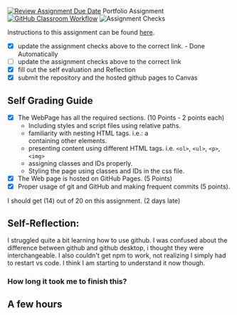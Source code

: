 [![Review Assignment Due Date](https://classroom.github.com/assets/deadline-readme-button-24ddc0f5d75046c5622901739e7c5dd533143b0c8e959d652212380cedb1ea36.svg)](https://classroom.github.com/a/cVDVbTjj)
Portfolio Assignment
[![GitHub Classroom Workflow](https://github.com/IT3049C-Lively-FA23/online-portfolio-Shnickelbob/actions/workflows/classroom.yml/badge.svg)](https://github.com/IT3049C-Lively-FA23/online-portfolio-Shnickelbob/actions/workflows/classroom.yml)
![Assignment Checks](https://github.com/IT3049C/1.student-portfolio/workflows/Assignment%20Checks/badge.svg)

Instructions to this assignment can be found [here](https://reedws.github.io/IT3049C/coursework/assignments/online-portfolio/).

- [x] update the assignment checks above to the correct link. - Done Automatically
- [ ] update the assignment checks above to the correct link
- [X] fill out the self evaluation and Reflection
- [X] submit the repository and the hosted github pages to Canvas

## Self Grading Guide
<!--- put an x in each of the completed sections below .. e.g. [x] Task 1 --->

- [X] The WebPage has all the required sections. (10 Points - 2 points each)
  - Including styles and script files using relative paths.
  - familiarity with nesting HTML tags. i.e.: a <div> containing other elements.
  - presenting content using different HTML tags. i.e. `<ol>`, `<ul>`, `<p>`, `<img>`
  - assigning classes and IDs properly.
  - Styling the page using classes and IDs in the css file.
- [X] The Web page is hosted on GitHub Pages. (5 Points)
- [X] Proper usage of git and GitHub and making frequent commits (5 points).

<!--- Update the following line with your grade --->
I should get (14) out of 20 on this assignment. (2 days late)

## Self-Reflection:
I struggled quite a bit learning how to use github. I was confused about the difference between github and 
github desktop, i thought they were interchangeable. I also couldn't get npm to work, not realizing I simply
had to restart vs code. I think I am starting to understand it now though.

### How long it took me to finish this?
A few hours
-----------------------
